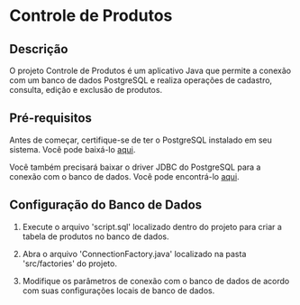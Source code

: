 # Controle de Produtos

## Descrição
O projeto Controle de Produtos é um aplicativo Java que permite a conexão com um banco de dados PostgreSQL e realiza operações de cadastro, consulta, edição e exclusão de produtos.

## Pré-requisitos
Antes de começar, certifique-se de ter o PostgreSQL instalado em seu sistema. Você pode baixá-lo [aqui](https://www.postgresql.org/download/).

Você também precisará baixar o driver JDBC do PostgreSQL para a conexão com o banco de dados. Você pode encontrá-lo [aqui](https://jdbc.postgresql.org/).

## Configuração do Banco de Dados
1. Execute o arquivo 'script.sql' localizado dentro do projeto para criar a tabela de produtos no banco de dados.

2. Abra o arquivo 'ConnectionFactory.java' localizado na pasta 'src/factories' do projeto.

3. Modifique os parâmetros de conexão com o banco de dados de acordo com suas configurações locais de banco de dados.




